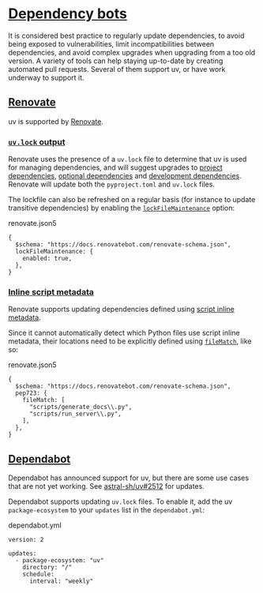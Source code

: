 # [Dependency bots](#dependency-bots)

It is considered best practice to regularly update dependencies, to avoid being exposed to vulnerabilities, limit incompatibilities between dependencies, and avoid complex upgrades when upgrading from a too old version. A variety of tools can help staying up-to-date by creating automated pull requests. Several of them support uv, or have work underway to support it.

## [Renovate](#renovate)

uv is supported by [Renovate](https://github.com/renovatebot/renovate).

### [`uv.lock` output](#uvlock-output)

Renovate uses the presence of a `uv.lock` file to determine that uv is used for managing dependencies, and will suggest upgrades to [project dependencies](../../../concepts/projects/dependencies/#project-dependencies), [optional dependencies](../../../concepts/projects/dependencies/#optional-dependencies) and [development dependencies](../../../concepts/projects/dependencies/#development-dependencies). Renovate will update both the `pyproject.toml` and `uv.lock` files.

The lockfile can also be refreshed on a regular basis (for instance to update transitive dependencies) by enabling the [`lockFileMaintenance`](https://docs.renovatebot.com/configuration-options/#lockfilemaintenance) option:

renovate.json5

```
{
  $schema: "https://docs.renovatebot.com/renovate-schema.json",
  lockFileMaintenance: {
    enabled: true,
  },
}

```

### [Inline script metadata](#inline-script-metadata)

Renovate supports updating dependencies defined using [script inline metadata](../../scripts/#declaring-script-dependencies).

Since it cannot automatically detect which Python files use script inline metadata, their locations need to be explicitly defined using [`fileMatch`](https://docs.renovatebot.com/configuration-options/#filematch), like so:

renovate.json5

```
{
  $schema: "https://docs.renovatebot.com/renovate-schema.json",
  pep723: {
    fileMatch: [
      "scripts/generate_docs\\.py",
      "scripts/run_server\\.py",
    ],
  },
}

```

## [Dependabot](#dependabot)

Dependabot has announced support for uv, but there are some use cases that are not yet working. See [astral-sh/uv#2512](https://github.com/astral-sh/uv/issues/2512) for updates.

Dependabot supports updating `uv.lock` files. To enable it, add the uv `package-ecosystem` to your `updates` list in the `dependabot.yml`:

dependabot.yml

```
version: 2

updates:
  - package-ecosystem: "uv"
    directory: "/"
    schedule:
      interval: "weekly"

```
